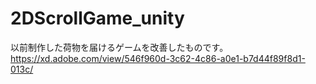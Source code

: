 # 2DScrollGame_unity
以前制作した荷物を届けるゲームを改善したものです。　　
https://xd.adobe.com/view/546f960d-3c62-4c86-a0e1-b7d44f89f8d1-013c/  
